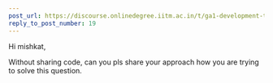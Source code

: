 ```yaml
---
post_url: https://discourse.onlinedegree.iitm.ac.in/t/ga1-development-tools-discussion-thread-tds-jan-2025/161083/25
reply_to_post_number: 19
---
```

Hi mishkat,

Without sharing code, can you pls share your approach how you are trying to solve this question.